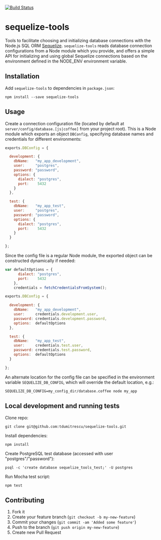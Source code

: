 [![Build Status](https://travis-ci.org/tdumitrescu/sequelize-tools.png?branch=master)](https://travis-ci.org/tdumitrescu/sequelize-tools)

# sequelize-tools

Tools to facilitate choosing and initializing database connections with the Node.js SQL ORM [Sequelize](http://sequelizejs.com/). `sequelize-tools` reads database connection configurations from a Node module which you provide, and offers a simple API for initializing and using global Sequelize connections based on the environment defined in the NODE_ENV environment variable.

## Installation

Add `sequelize-tools` to dependencies in `package.json`:

    npm install --save sequelize-tools

## Usage

Create a connection configuration file (located by default at `server/config/database.[js|coffee]` from your project root). This is a Node module which exports an object `DBConfig`, specifying database names and credentials for different environments:

```javascript
exports.DBConfig = {

  development: {
    dbName:   "my_app_development",
    user:     "postgres",
    password: "password",
    options: {
      dialect: "postgres",
      port:    5432
    }
  },

  test: {
    dbName:   "my_app_test",
    user:     "postgres",
    password: "password",
    options: {
      dialect: "postgres",
      port:    5432
    }
  }

};
```

Since the config file is a regular Node module, the exported object can be constructed dynamically if needed:

```javascript
var defaultOptions = {
      dialect: "postgres",
      port:    5432
    },
    credentials = fetchCredentialsFromSystem();

exports.DBConfig = {

  development: {
    dbName:   "my_app_development",
    user:     credentials.development.user,
    password: credentials.development.password,
    options:  defaultOptions
  },

  test: {
    dbName:   "my_app_test",
    user:     credentials.test.user,
    password: credentials.test.password,
    options:  defaultOptions
  }

};
```

An alternate location for the config file can be specified in the environment variable `SEQUELIZE_DB_CONFIG`, which will override the default location, e.g.:

    SEQUELIZE_DB_CONFIG=my_config_dir/database.coffee node my_app

## Local development and running tests

Clone repo:

    git clone git@github.com:tdumitrescu/sequelize-tools.git

Install dependencies:

    npm install

Create PostgreSQL test database (accessed with user "postgres"/"password"):

    psql -c 'create database sequelize_tools_test;' -U postgres

Run Mocha test script:

    npm test

## Contributing

1. Fork it
2. Create your feature branch (`git checkout -b my-new-feature`)
3. Commit your changes (`git commit -am 'Added some feature'`)
4. Push to the branch (`git push origin my-new-feature`)
5. Create new Pull Request
